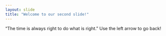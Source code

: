 ```yaml
---
layout: slide
title: "Welcome to our second slide!"
---
```

“The time is always right to do what is right.”
Use the left arrow to go back!

